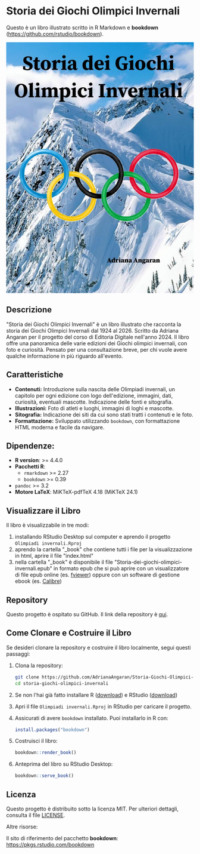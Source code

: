 # Storia dei Giochi Olimpici Invernali

Questo è un libro illustrato scritto in R Markdown e **bookdown** (https://github.com/rstudio/bookdown). 

![Copertina del libro](images/cover.jpg)

## Descrizione

"Storia dei Giochi Olimpici Invernali" è un libro illustrato che racconta la storia dei Giochi Olimpici Invernali dal 1924 al 2026. Scritto da Adriana Angaran per il progetto del corso di Editoria Digitale nell'anno 2024.
Il libro offre una panoramica delle varie edizioni dei Giochi olimpici invernali, con foto e curiosità.
Pensato per una consultazione breve, per chi vuole avere qualche informazione in più riguardo all'evento.

## Caratteristiche

- **Contenuti:** Introduzione sulla nascita delle Olimpiadi invernali, un capitolo per ogni edizione con logo dell'edizione, immagini, dati, curiosità, eventuali mascotte. Indicazione delle fonti e sitografia.
- **Illustrazioni:** Foto di atleti e luoghi, immagini di loghi e mascotte.
- **Sitografia:** Indicazione dei siti da cui sono stati tratti i contenuti e le foto.
- **Formattazione:** Sviluppato utilizzando `bookdown`, con formattazione HTML moderna e facile da navigare.

## Dipendenze:

- **R version**: >= 4.4.0
- **Pacchetti R**:
  - `rmarkdown` >= 2.27
  - `bookdown` >= 0.39
- `pandoc` >= 3.2
- **Motore LaTeX**: MiKTeX-pdfTeX 4.18 (MiKTeX 24.1)

## Visualizzare il Libro

Il libro è visualizzabile in tre modi:

1. installando RStudio Desktop sul computer e aprendo il progetto `Olimpiadi invernali.Rproj`
2. aprendo la cartella "_book" che contiene tutti i file per la visualizzazione in html, aprire il file "index.html"
3. nella cartella "_book" è disponibile il file "Storia-dei-giochi-olimpici-invernali.epub" in formato epub che si può aprire con un visualizzatore di file epub online (es. [fviewer](https://www.fviewer.com/it/view-epub)) oppure con un software di gestione ebook (es. [Calibre](https://calibre-ebook.com/))

## Repository

Questo progetto è ospitato su GitHub. Il link della repository è [qui](https://github.com/AdrianaAngaran/Storia-Giochi-Olimpici-Invernali.git).

## Come Clonare e Costruire il Libro

Se desideri clonare la repository e costruire il libro localmente, segui questi passaggi:

1. Clona la repository:
    ```bash
    git clone https://github.com/AdrianaAngaran/Storia-Giochi-Olimpici-Invernali.git
    cd storia-giochi-olimpici-invernali
    ```

2. Se non l'hai già fatto installare R ([download](https://www.r-project.org/)) e RStudio ([download](https://posit.co/download/rstudio-desktop/)) 

3. Apri il file `Olimpiadi invernali.Rproj` in RStudio per caricare il progetto.

4. Assicurati di avere `bookdown` installato. Puoi installarlo in R con:
    ```R
    install.packages("bookdown")
    ```

5. Costruisci il libro:
    ```R
    bookdown::render_book()
    ```
6. Anteprima del libro su RStudio Desktop:
    ```R
    bookdown::serve_book()
    ```


## Licenza

Questo progetto è distribuito sotto la licenza MIT. Per ulteriori dettagli, consulta il file [LICENSE](LICENSE).


Altre risorse:

Il sito di riferimento del pacchetto **bookdown**: https://pkgs.rstudio.com/bookdown
